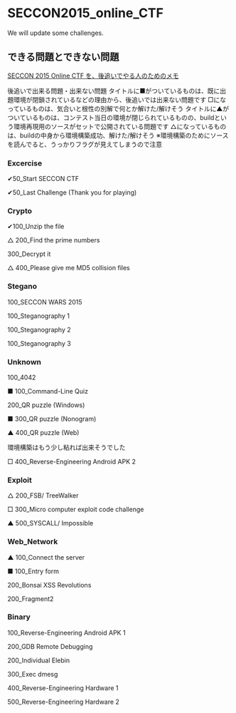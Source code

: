# SECCON2015_online_CTF
We will update some challenges.
<!--
##Top 10 Ranking(12/06/2015 15:00 JST)

|Rank|Point|Team|
|---|---|---|
|1|6323|217|
|2|6306|GoatskiN|
|3|6302|PPP|
|4|5302|m1z0r3|
|5|5003|0x0|
|6|4800|PwnThyBytes|
|7|4702|Shellphish|
|8|4700|CodeRed|
|9|4600|KaSecon|
|10|4505|Bushwhackers|
 -->

## できる問題とできない問題

[SECCON 2015 Online CTF を、後追いでやる人のためのメモ](https://qiita.com/kusuwada/items/b838eed60e9ab6129184)

後追いで出来る問題・出来ない問題
タイトルに■がついているものは、既に出題環境が閉鎖されているなどの理由から、後追いでは出来ない問題です
□になっているものは、気合いと根性の別解で何とか解けた/解けそう
タイトルに▲がついているものは、コンテスト当日の環境が閉じられているものの、buildという環境再現用のソースがセットで公開されている問題です
△になっているものは、buildの中身から環境構築成功、解けた/解けそう
※環境構築のためにソースを読んでると、うっかりフラグが見えてしまうので注意

### Excercise

✔︎50_Start SECCON CTF

✔︎50_Last Challenge (Thank you for playing)

### Crypto

✔︎100_Unzip the file

△ 200_Find the prime numbers

300_Decrypt it

△ 400_Please give me MD5 collision files

### Stegano

100_SECCON WARS 2015

100_Steganography 1

100_Steganography 2

100_Steganography 3

### Unknown

100_4042

■ 100_Command-Line Quiz

200_QR puzzle (Windows)

■ 300_QR puzzle (Nonogram)

▲ 400_QR puzzle (Web)

環境構築はもう少し粘れば出来そうでした

□ 400_Reverse-Engineering Android APK 2

### Exploit

△ 200_FSB/ TreeWalker

□ 300_Micro computer exploit code challenge

▲ 500_SYSCALL/ Impossible

### Web_Network

▲ 100_Connect the server

■ 100_Entry form

200_Bonsai XSS Revolutions

200_Fragment2

### Binary

100_Reverse-Engineering Android APK 1

200_GDB Remote Debugging

200_Individual Elebin

300_Exec dmesg

400_Reverse-Engineering Hardware 1

500_Reverse-Engineering Hardware 2
